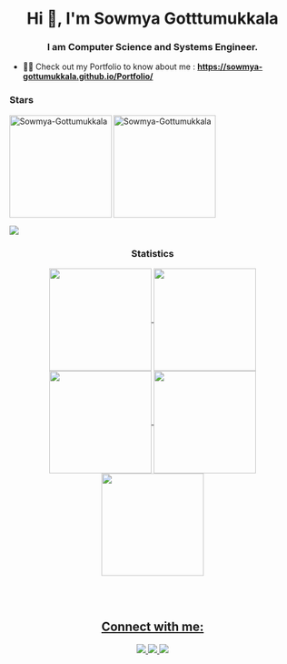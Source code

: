 <h1 align="center">Hi 👋, I'm Sowmya Gotttumukkala</h1>
<h3 align="center">I am Computer Science and Systems Engineer.</h3>


- 👨‍💻 Check out my Portfolio to know about me : **https://sowmya-gottumukkala.github.io/Portfolio/**


<h3 align="left">Stars</h3>
<img align="left" height="180em" src="https://github-readme-stats.vercel.app/api/top-langs/?username=Sowmya-Gottumukkala&layout=compact&theme=" alt=Sowmya-Gottumukkala />

<p><img align="center" height="180em" src="https://github-readme-streak-stats.herokuapp.com/?user=Sowmya-Gottumukkala&theme=" alt="Sowmya-Gottumukkala" /></p>

<img src="https://user-images.githubusercontent.com/73097560/115834477-dbab4500-a447-11eb-908a-139a6edaec5c.gif"><h3 align="center">Statistics</h3>
<div align="center">
<a href="https://github.com/Sowmya-Gottumukkala">
<img align="center" src="http://github-profile-summary-cards.vercel.app/api/cards/stats?username=Sowmya-Gottumukkala&theme=2077" height="180em" />
<img align="center" src="http://github-profile-summary-cards.vercel.app/api/cards/most-commit-language?username=Sowmya-Gottumukkala&theme=2077" height="180em" />
<img align="center" src="http://github-profile-summary-cards.vercel.app/api/cards/repos-per-language?username=Sowmya-Gottumukkala&theme=2077" height="180em" />
<img align="center" src="http://github-profile-summary-cards.vercel.app/api/cards/productive-time?username=Sowmya-Gottumukkala&theme=2077" height="180em" />
<img align="center" src="http://github-profile-summary-cards.vercel.app/api/cards/profile-details?username=Sowmya-Gottumukkala&theme=2077" height="180em" />
</div>

<br><br>

<h2 align="center">Connect with me:</h2>
<p align="center"><div align="center"> <a href="https://www.linkedin.com/in/sowmya-gottumukkala" target="_blank"><img src="https://img.shields.io/badge/LinkedIn-0077B5?style=for-the-badge&logo=linkedin&logoColor=white" target="_blank"> </a>
<a href="https://github.com/Sowmya-Gottumukkala" target="_blank"><img src="https://img.shields.io/badge/GitHub-100000?style=for-the-badge&logo=github&logoColor=white" target="_blank"> </a>
<a href = "mailto:sowmyagottumukkala27@gmail.com"><img src="https://img.shields.io/badge/-Gmail-%23333?style=for-the-badge&logo=gmail&logoColor=white" target="_blank"> </a>
</div></p>






